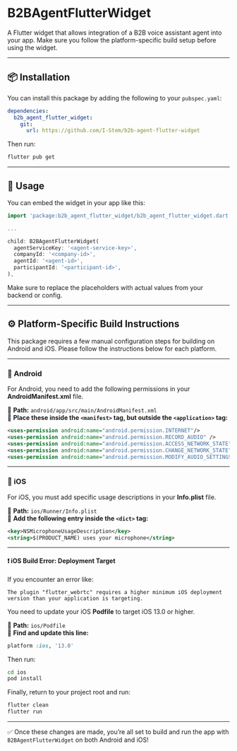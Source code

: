 # B2BAgentFlutterWidget

A Flutter widget that allows integration of a B2B voice assistant agent into your app. Make sure you follow the platform-specific build setup before using the widget.

---

## 📦 Installation

You can install this package by adding the following to your `pubspec.yaml`:

```yaml
dependencies:
  b2b_agent_flutter_widget:
    git:
      url: https://github.com/I-Stem/b2b-agent-flutter-widget
```

Then run:

```bash
flutter pub get
```

---

## 🚀 Usage

You can embed the widget in your app like this:

```dart
import 'package:b2b_agent_flutter_widget/b2b_agent_flutter_widget.dart';

...

child: B2BAgentFlutterWidget(
  agentServiceKey: '<agent-service-key>',
  companyId: '<company-id>',
  agentId: '<agent-id>',
  participantId: '<participant-id>',
),
```

Make sure to replace the placeholders with actual values from your backend or config.

---

## ⚙️ Platform-Specific Build Instructions

This package requires a few manual configuration steps for building on Android and iOS. Please follow the instructions below for each platform.

---

### 🤖 Android

For Android, you need to add the following permissions in your **AndroidManifest.xml** file.

📍 **Path:** `android/app/src/main/AndroidManifest.xml`  
📌 **Place these inside the `<manifest>` tag, but outside the `<application>` tag:**

```xml
<uses-permission android:name="android.permission.INTERNET"/>
<uses-permission android:name="android.permission.RECORD_AUDIO" />
<uses-permission android:name="android.permission.ACCESS_NETWORK_STATE" />
<uses-permission android:name="android.permission.CHANGE_NETWORK_STATE" />
<uses-permission android:name="android.permission.MODIFY_AUDIO_SETTINGS" />
```

---

### 🍏 iOS

For iOS, you must add specific usage descriptions in your **Info.plist** file.

📍 **Path:** `ios/Runner/Info.plist`  
📌 **Add the following entry inside the `<dict>` tag:**

```xml
<key>NSMicrophoneUsageDescription</key>
<string>$(PRODUCT_NAME) uses your microphone</string>
```

---

#### ❗ iOS Build Error: Deployment Target

If you encounter an error like:

```
The plugin "flutter_webrtc" requires a higher minimum iOS deployment version than your application is targeting.
```

You need to update your iOS **Podfile** to target iOS 13.0 or higher.

📍 **Path:** `ios/Podfile`  
📌 **Find and update this line:**

```ruby
platform :ios, '13.0'
```

Then run:

```bash
cd ios
pod install
```

Finally, return to your project root and run:

```bash
flutter clean
flutter run
```

---

✅ Once these changes are made, you’re all set to build and run the app with `B2BAgentFlutterWidget` on both Android and iOS!
